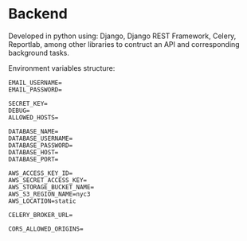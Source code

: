 # Backend

Developed in python using: Django, Django REST Framework, Celery, Reportlab, among other libraries to contruct an API and corresponding background tasks.

Environment variables structure:

```
EMAIL_USERNAME=
EMAIL_PASSWORD=

SECRET_KEY=
DEBUG=
ALLOWED_HOSTS=

DATABASE_NAME=
DATABASE_USERNAME=
DATABASE_PASSWORD=
DATABASE_HOST=
DATABASE_PORT=

AWS_ACCESS_KEY_ID=
AWS_SECRET_ACCESS_KEY=
AWS_STORAGE_BUCKET_NAME=
AWS_S3_REGION_NAME=nyc3
AWS_LOCATION=static

CELERY_BROKER_URL=

CORS_ALLOWED_ORIGINS=
```
